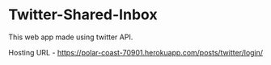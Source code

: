 # Twitter-Shared-Inbox
This web app made using twitter API.

Hosting URL - https://polar-coast-70901.herokuapp.com/posts/twitter/login/
